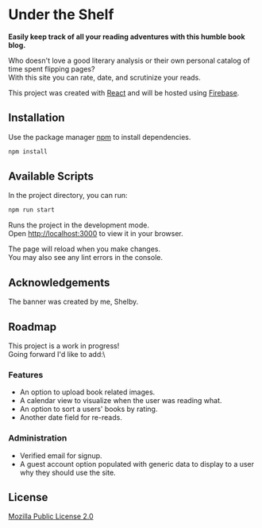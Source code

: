 # Under the Shelf

**Easily keep track of all your reading adventures with this humble book blog.**

Who doesn't love a good literary analysis or their own personal catalog of time spent flipping pages?\
With this site you can rate, date, and scrutinize your reads.

This project was created with [React](https://reactjs.org/) and will be hosted using [Firebase](https://firebase.google.com/).

## Installation

Use the package manager [npm](https://www.npmjs.com/) to install dependencies.

```bash
npm install
```

## Available Scripts

In the project directory, you can run:

```bash
npm run start
```

Runs the project in the development mode.\
Open [http://localhost:3000](http://localhost:3000) to view it in your browser.

The page will reload when you make changes.\
You may also see any lint errors in the console.

## Acknowledgements

The banner was created by me, Shelby.

## Roadmap

This project is a work in progress!\
Going forward I'd like to add:\

### Features

- An option to upload book related images.
- A calendar view to visualize when the user was reading what.
- An option to sort a users' books by rating.
- Another date field for re-reads.

### Administration

- Verified email for signup.
- A guest account option populated with generic data to display to a user why they should use the site.

## License

[Mozilla Public License 2.0](https://choosealicense.com/licenses/mpl-2.0/)
